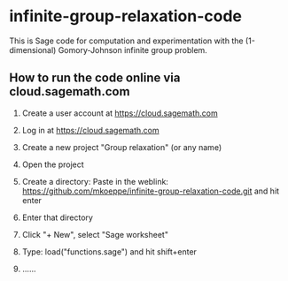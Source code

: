 infinite-group-relaxation-code
==============================

This is Sage code for computation and experimentation with the (1-dimensional) Gomory-Johnson infinite group problem.


How to run the code online via cloud.sagemath.com
-------------------------------------------------

1. Create a user account at https://cloud.sagemath.com

2. Log in at https://cloud.sagemath.com

3. Create a new project "Group relaxation" (or any name)

4. Open the project

5. Create a directory: 
   Paste in the weblink: https://github.com/mkoeppe/infinite-group-relaxation-code.git
   and hit enter

6. Enter that directory

7. Click "+ New", select "Sage worksheet"

8. Type:  load("functions.sage") 
   and hit shift+enter

9. ......




